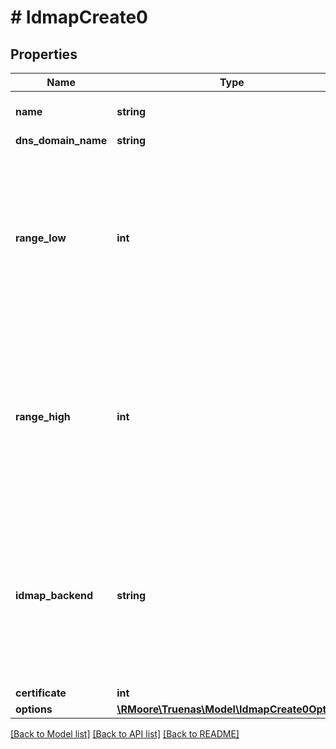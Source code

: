 # # IdmapCreate0

## Properties

Name | Type | Description | Notes
------------ | ------------- | ------------- | -------------
**name** | **string** | &#x60;name&#x60; the pre-windows 2000 domain name. | [optional]
**dns_domain_name** | **string** |  | [optional]
**range_low** | **int** | &#x60;range_low&#x60; and &#x60;range_high&#x60; specify the UID and GID range for which this backend is authoritative. &#x60;range_low&#x60; and &#x60;range_high&#x60; specify the UID and GID range for which this backend is authoritative. | [optional]
**range_high** | **int** | &#x60;range_low&#x60; and &#x60;range_high&#x60; specify the UID and GID range for which this backend is authoritative. &#x60;range_low&#x60; and &#x60;range_high&#x60; specify the UID and GID range for which this backend is authoritative. | [optional]
**idmap_backend** | **string** | &#x60;idmap_backend&#x60; provides a plugin interface for Winbind to use varying backends to store SID/uid/gid mapping tables. The correct setting depends on the environment in which the NAS is deployed. | [optional]
**certificate** | **int** |  | [optional]
**options** | [**\RMoore\Truenas\Model\IdmapCreate0Options**](IdmapCreate0Options.md) |  | [optional]

[[Back to Model list]](../../README.md#models) [[Back to API list]](../../README.md#endpoints) [[Back to README]](../../README.md)
